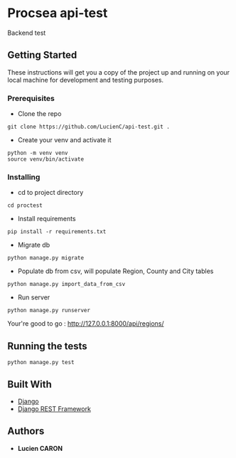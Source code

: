 # Procsea api-test

Backend test

## Getting Started

These instructions will get you a copy of the project up and running on your local machine for development and testing purposes.

### Prerequisites

- Clone the repo
```
git clone https://github.com/LucienC/api-test.git .
```

- Create your venv and activate it

```
python -m venv venv
source venv/bin/activate
```

### Installing

- cd to project directory

```
cd proctest
```

- Install requirements
```
pip install -r requirements.txt
```

- Migrate db
```
python manage.py migrate
```

- Populate db from csv, will populate Region, County and City tables
```
python manage.py import_data_from_csv
```

- Run server
```
python manage.py runserver
```

Your're good to go : http://127.0.0.1:8000/api/regions/

## Running the tests

```
python manage.py test
```

## Built With

* [Django](https://www.djangoproject.com/)
* [Django REST Framework](https://www.django-rest-framework.org/)

## Authors

* **Lucien CARON**
